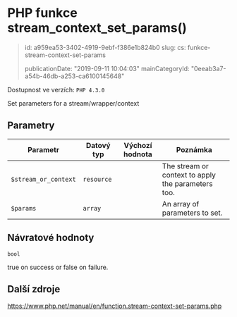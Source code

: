 PHP funkce stream_context_set_params()
======================================

> id: a959ea53-3402-4919-9ebf-f386e1b824b0
> slug:
> 	cs: funkce-stream-context-set-params
>
> publicationDate: "2019-09-11 10:04:03"
> mainCategoryId: "0eeab3a7-a54b-46db-a253-ca6100145648"

Dostupnost ve verzích: `PHP 4.3.0`

Set parameters for a stream/wrapper/context


Parametry
--------------

| Parametr | Datový typ | Výchozí hodnota | Poznámka |
|-----|-----|-----|-----|
| `$stream_or_context` | `resource` |  | The stream or context to apply the parameters too. |
| `$params` | `array` |  | An array of parameters to set. |


Návratové hodnoty
----------------

`bool`

true on success or false on failure.

Další zdroje
------------

https://www.php.net/manual/en/function.stream-context-set-params.php
